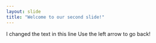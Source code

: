 ```yaml
---
layout: slide
title: "Welcome to our second slide!"
---
```

I changed the text in this line
Use the left arrow to go back!
